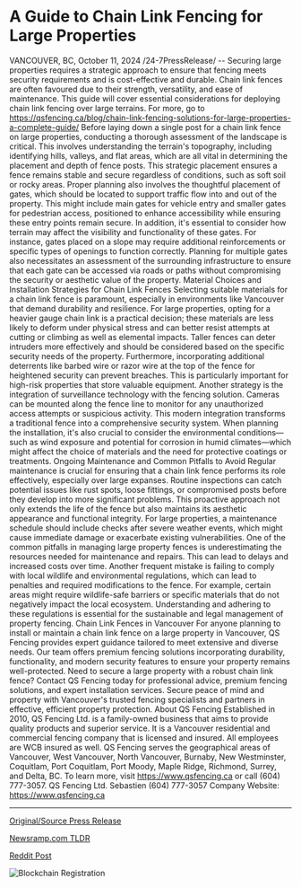 # A Guide to Chain Link Fencing for Large Properties

VANCOUVER, BC, October 11, 2024 /24-7PressRelease/ -- Securing large properties requires a strategic approach to ensure that fencing meets security requirements and is cost-effective and durable. Chain link fences are often favoured due to their strength, versatility, and ease of maintenance. This guide will cover essential considerations for deploying chain link fencing over large terrains. For more, go to https://qsfencing.ca/blog/chain-link-fencing-solutions-for-large-properties-a-complete-guide/  Before laying down a single post for a chain link fence on large properties, conducting a thorough assessment of the landscape is critical. This involves understanding the terrain's topography, including identifying hills, valleys, and flat areas, which are all vital in determining the placement and depth of fence posts. This strategic placement ensures a fence remains stable and secure regardless of conditions, such as soft soil or rocky areas. Proper planning also involves the thoughtful placement of gates, which should be located to support traffic flow into and out of the property. This might include main gates for vehicle entry and smaller gates for pedestrian access, positioned to enhance accessibility while ensuring these entry points remain secure.  In addition, it's essential to consider how terrain may affect the visibility and functionality of these gates. For instance, gates placed on a slope may require additional reinforcements or specific types of openings to function correctly. Planning for multiple gates also necessitates an assessment of the surrounding infrastructure to ensure that each gate can be accessed via roads or paths without compromising the security or aesthetic value of the property.  Material Choices and Installation Strategies for Chain Link Fences  Selecting suitable materials for a chain link fence is paramount, especially in environments like Vancouver that demand durability and resilience. For large properties, opting for a heavier gauge chain link is a practical decision; these materials are less likely to deform under physical stress and can better resist attempts at cutting or climbing as well as elemental impacts.  Taller fences can deter intruders more effectively and should be considered based on the specific security needs of the property. Furthermore, incorporating additional deterrents like barbed wire or razor wire at the top of the fence for heightened security can prevent breaches. This is particularly important for high-risk properties that store valuable equipment.  Another strategy is the integration of surveillance technology with the fencing solution. Cameras can be mounted along the fence line to monitor for any unauthorized access attempts or suspicious activity. This modern integration transforms a traditional fence into a comprehensive security system. When planning the installation, it's also crucial to consider the environmental conditions—such as wind exposure and potential for corrosion in humid climates—which might affect the choice of materials and the need for protective coatings or treatments.  Ongoing Maintenance and Common Pitfalls to Avoid  Regular maintenance is crucial for ensuring that a chain link fence performs its role effectively, especially over large expanses. Routine inspections can catch potential issues like rust spots, loose fittings, or compromised posts before they develop into more significant problems. This proactive approach not only extends the life of the fence but also maintains its aesthetic appearance and functional integrity. For large properties, a maintenance schedule should include checks after severe weather events, which might cause immediate damage or exacerbate existing vulnerabilities.  One of the common pitfalls in managing large property fences is underestimating the resources needed for maintenance and repairs. This can lead to delays and increased costs over time. Another frequent mistake is failing to comply with local wildlife and environmental regulations, which can lead to penalties and required modifications to the fence. For example, certain areas might require wildlife-safe barriers or specific materials that do not negatively impact the local ecosystem. Understanding and adhering to these regulations is essential for the sustainable and legal management of property fencing.  Chain Link Fences in Vancouver  For anyone planning to install or maintain a chain link fence on a large property in Vancouver, QS Fencing provides expert guidance tailored to meet extensive and diverse needs. Our team offers premium fencing solutions incorporating durability, functionality, and modern security features to ensure your property remains well-protected.  Need to secure a large property with a robust chain link fence? Contact QS Fencing today for professional advice, premium fencing solutions, and expert installation services. Secure peace of mind and property with Vancouver's trusted fencing specialists and partners in effective, efficient property protection.  About QS Fencing  Established in 2010, QS Fencing Ltd. is a family-owned business that aims to provide quality products and superior service. It is a Vancouver residential and commercial fencing company that is licensed and insured. All employees are WCB insured as well. QS Fencing serves the geographical areas of Vancouver, West Vancouver, North Vancouver, Burnaby, New Westminster, Coquitlam, Port Coquitlam, Port Moody, Maple Ridge, Richmond, Surrey, and Delta, BC. To learn more, visit https://www.qsfencing.ca or call (604) 777-3057.  QS Fencing Ltd. Sebastien (604) 777-3057 Company Website: https://www.qsfencing.ca 

---

[Original/Source Press Release](https://www.24-7pressrelease.com/press-release/515172/a-guide-to-chain-link-fencing-for-large-properties)
                    

[Newsramp.com TLDR](None) 



[Reddit Post](https://www.reddit.com/r/newsramp/comments/1g143vx/guide_to_chain_link_fencing_for_large_properties/) 



![Blockchain Registration](https://cdn.newsramp.app/24-7PressRelease/qrcode/2410/11/quayRfvK.webp)